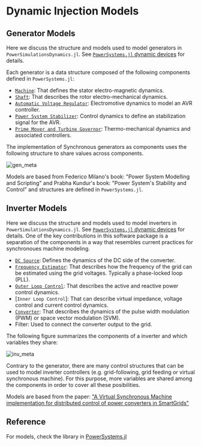 # Dynamic Injection Models

## Generator Models

Here we discuss the structure and models used to model generators in `PowerSimulationsDynamics.jl`. See [`PowerSystems.jl` dynamic devices](https://nrel-siip.github.io/PowerSystems.jl/stable/modeler_guide/example_dynamic_data/)
for details.

Each generator is a data structure composed of the following components defined in `PowerSystems.jl`:

- [`Machine`](https://nrel-siip.github.io/PowerSystems.jl/stable/model_library/generated_Machine/#Machine): That defines the stator electro-magnetic dynamics.
- [`Shaft`](https://nrel-siip.github.io/PowerSystems.jl/stable/model_library/generated_Shaft/#Shaft): That describes the rotor electro-mechanical dynamics.
- [`Automatic Voltage Regulator`](https://nrel-siip.github.io/PowerSystems.jl/stable/model_library/generated_AVR/#AVR): Electromotive dynamics to model an AVR controller.
- [`Power System Stabilizer`](https://nrel-siip.github.io/PowerSystems.jl/stable/model_library/generated_PSS/#PSS): Control dynamics to define an stabilization signal for the AVR.
- [`Prime Mover and Turbine Governor`](https://nrel-siip.github.io/PowerSystems.jl/stable/model_library/generated_TurbineGov/#TurbineGov): Thermo-mechanical dynamics and associated controllers.

The implementation of Synchronous generators as components uses the following structure to
share values across components.

![gen_meta](https://github.com/NREL-SIIP/PowerSystems.jl/blob/master/docs/src/assets/gen_metamodel.png)

Models are based from Federico Milano's book: "Power System Modelling and Scripting" and
Prabha Kundur's book: "Power System's Stability and Control" and structures are defined
in ```PowerSystems.jl```.

## Inverter Models

Here we discuss the structure and models used to model inverters in `PowerSimulationsDynamics.jl`. See [`PowerSystems.jl` dynamic devices](https://nrel-siip.github.io/PowerSystems.jl/stable/modeler_guide/example_dynamic_data/)
for details. One of the key contributions in this software package is a separation of the
components in a way that resembles current practices for synchronoues machine modeling.

- [`DC Source`](https://nrel-siip.github.io/PowerSystems.jl/stable/model_library/generated_DCSource/#DCSource): Defines the dynamics of the DC side of the converter.
- [`Frequency Estimator`](https://nrel-siip.github.io/PowerSystems.jl/stable/model_library/generated_FrequencyEstimator/#FrequencyEstimator): That describes how the frequency of the grid can be estimated using the grid voltages. Typically a phase-locked loop (PLL).
- [`Outer Loop Control`](https://nrel-siip.github.io/PowerSystems.jl/stable/model_library/outer_control/#OuterControl): That describes the active and reactive power control dynamics.
- [`Inner Loop Control`]: That can describe virtual impedance, voltage control and current control dynamics.
- [`Converter`](https://nrel-siip.github.io/PowerSystems.jl/stable/model_library/generated_Converter/#Converter): That describes the dynamics of the pulse width modulation (PWM) or space vector modulation (SVM).
- Filter: Used to connect the converter output to the grid.

The following figure summarizes the components of a inverter and which variables they share:

![inv_meta](https://github.com/NREL-SIIP/PowerSystems.jl/blob/master/docs/src/assets/inv_metamodel.png)

Contrary to the generator, there are many control structures that can be used to model inverter controllers (e.g. grid-following, grid feeding or virtual synchronous machine).
For this purpose, more variables are shared among the components in order to cover all
these posibilities.

Models are based from the paper: ["A Virtual Synchronous Machine implementation for
distributed control of power converters in SmartGrids"](https://www.sciencedirect.com/science/article/pii/S0378779615000024)

## Reference

For models, check the library in [PowerSystems.jl](https://nrel-siip.github.io/PowerSystems.jl/stable/)

